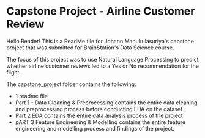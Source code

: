 # Capstone Project - Airline Customer Review

Hello Reader! This is a ReadMe file for Johann Manukulasuriya's capstone project that was submitted for BrainStation's Data Science course. 

The focus of this project was to use Natural Language Processing to predict whether airline customer reviews led to a Yes or No recommendation for the flight. 

The capstone_project folder contains the following:

- 1 readme file 
- Part 1 - Data Cleaning & Preprocessing contains the entire data cleaning and preprocessing process before conducting EDA on the dataset.
- Part 2 EDA contains the entire data analysis process of the project
- pART 3 Feature Engineering & Modelling contains the entire feature engineering and modelling process and findings of the project. 
